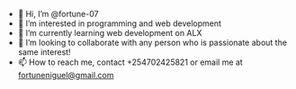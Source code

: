- 👋 Hi, I’m @fortune-07
- 👀 I’m interested in programming and web development
- 🌱 I’m currently learning web development on ALX
- 💞️ I’m looking to collaborate with any person who is passionate about the same interest!
- 📫 How to reach me, contact +254702425821 or email me at fortuneniguel@gmail.com

<!---
fortune-07/fortune-07 is a ✨ special ✨ repository because its `README.md` (this file) appears on your GitHub profile.
You can click the Preview link to take a look at your changes.
--->
